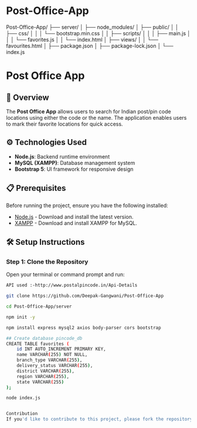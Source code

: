 # Post-Office-App

Post-Office-App/
├── server/
│   ├── node_modules/
│   ├── public/
│   │   ├── css/
│   │   │   └── bootstrap.min.css
│   │   ├── scripts/
│   │   │   ├── main.js
│   │   │   └── favorites.js
│   │   └── index.html
│   ├── views/
│   │   └── favourites.html
│   ├── package.json
│   ├── package-lock.json
│   └── index.js

# Post Office App

## 📌 Overview

The **Post Office App** allows users to search for Indian post/pin code locations using either the code or the name. The application enables users to mark their favorite locations for quick access.

## ⚙️ Technologies Used

- **Node.js**: Backend runtime environment
- **MySQL (XAMPP)**: Database management system
- **Bootstrap 5**: UI framework for responsive design

## 📋 Prerequisites

Before running the project, ensure you have the following installed:

- [Node.js](https://nodejs.org/) - Download and install the latest version.
- [XAMPP](https://www.apachefriends.org/index.html) - Download and install XAMPP for MySQL.

## 🛠️ Setup Instructions

### Step 1: Clone the Repository

Open your terminal or command prompt and run:

```bash
API used :-http://www.postalpincode.in/Api-Details

git clone https://github.com/Deepak-Gangwani/Post-Office-App

cd Post-Office-App/server

npm init -y

npm install express mysql2 axios body-parser cors bootstrap

## Create database pincode_db
CREATE TABLE favorites (
    id INT AUTO_INCREMENT PRIMARY KEY,
    name VARCHAR(255) NOT NULL,
    branch_type VARCHAR(255),
    delivery_status VARCHAR(255),
    district VARCHAR(255),
    region VARCHAR(255),
    state VARCHAR(255)
);

node index.js


Contribution
If you'd like to contribute to this project, please fork the repository and create a pull request.
